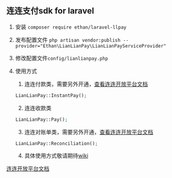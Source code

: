 ## 连连支付sdk for laravel

1. 安装
``composer require ethan/laravel-llpay``
2. 发布配置文件
``php artisan vendor:publish --provider="Ethan\LianLianPay\LianLianPayServiceProvider"``
3. 修改配置文件``config/lianlianpay.php ``
4. 使用方式
   1. 连连付款类，需要另外开通，[查看连连开放平台文档](https://open.lianlianpay.com/docs/send-money/instant/overview.html)
    ```php
    LianLianPay::InstantPay();
    ```
   
   2. 连连收款类
   ```php
   LianLianPay::Pay();
   ```
   
   3. 连连对账单类，需要另外开通，[查看连连开放平台文档](https://open.lianlianpay.com/docs/development/report-sftp.html)
   ```php
   LianLianPay::Reconciliation();
   ```
   4. 具体使用方式敬请期待[wiki](https://github.com/ethanfly/laravel-llpay/wiki)



[连连开放平台文档](https://open.lianlianpay.com/apis/get-started.html)
